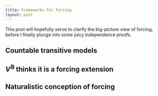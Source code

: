 ```yaml
---
title: Frameworks for forcing
layout: post
---
```


<script type="text/x-mathjax-config"> MathJax.Hub.Config({ tex2jax: { inlineMath: [['$','$'], ['\\(','\\)']], processEscapes: true } }); </script> <script src="https://cdnjs.cloudflare.com/ajax/libs/mathjax/2.7.0/MathJax.js?config=TeX-AMS-MML_HTMLorMML" type="text/javascript"></script>

This post will hopefully serve to clarify the big-picture view of forcing, before I finally plunge into some juicy independence proofs. 

## Countable transitive models

## $V^{\mathbb{B}}$ thinks it is a forcing extension

## Naturalistic conception of forcing
